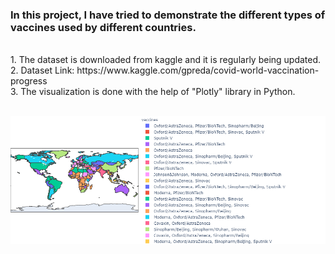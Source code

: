 <h3> In this project, I have tried to demonstrate the different types of vaccines used by different countries.</h3> <br>
1. The dataset is downloaded from kaggle and it is regularly being updated.<br>
2. Dataset Link: https://www.kaggle.com/gpreda/covid-world-vaccination-progress<br>
3. The visualization is done with the help of "Plotly" library in Python. <br> <br>


![](newplot.png)
